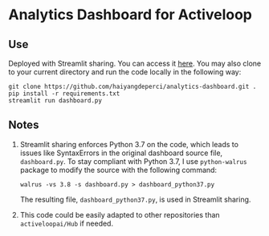 # Analytics Dashboard for Activeloop

## Use
Deployed with Streamlit sharing. You can access it [here](https://share.streamlit.io/haiyangdeperci/analytics-dashboard/dashboard_python37.py).
You may also clone to your current directory and run the code locally in the following way:
```
git clone https://github.com/haiyangdeperci/analytics-dashboard.git .
pip install -r requirements.txt
streamlit run dashboard.py
```

## Notes
1. Streamlit sharing enforces Python 3.7 on the code, which leads to issues like SyntaxErrors in the original dashboard source file, `dashboard.py`. To stay compliant with Python 3.7, I use `python-walrus` package to modify the source with the following command:
    ```
    walrus -vs 3.8 -s dashboard.py > dashboard_python37.py
    ```
    The resulting file, `dashboard_python37.py`, is used in Streamlit sharing.

2. This code could be easily adapted to other repositories than `activeloopai/Hub` if needed.
